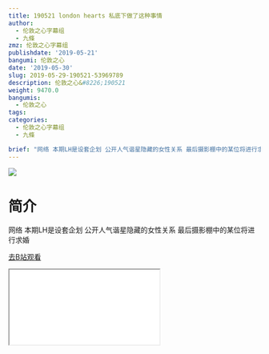 ```yaml
---
title: 190521 london hearts 私底下做了这种事情
author:
  - 伦敦之心字幕组
  - 九條
zmz: 伦敦之心字幕组
publishdate: '2019-05-21'
bangumi: 伦敦之心
date: '2019-05-30'
slug: 2019-05-29-190521-53969789
description: 伦敦之心&#8226;190521
weight: 9470.0
bangumis:
  - 伦敦之心
tags:
categories:
  - 伦敦之心字幕组
  - 九條

brief: "网络 本期LH是设套企划 公开人气谐星隐藏的女性关系 最后摄影棚中的某位将进行求婚"
---
```

![](https://raw.githubusercontent.com/tcgriffith/owaraisite/master/static/tmpimg/674147fc9552335dfba1992477548bba8c1141df.jpg.480.jpg)
# 简介  
网络
本期LH是设套企划 公开人气谐星隐藏的女性关系 最后摄影棚中的某位将进行求婚  

[去B站观看](https://www.bilibili.com/video/av53969789/)
<div class ="resp-container"><iframe class="testiframe" src="//player.bilibili.com/player.html?aid=53969789"", scrolling="no", allowfullscreen="true" > </iframe></div> 
